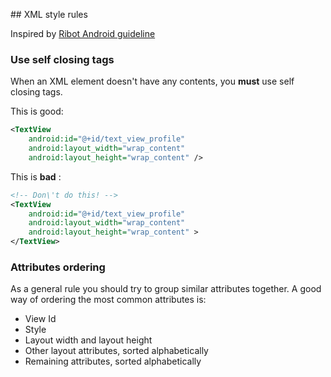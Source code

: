 ## XML style rules

Inspired by [Ribot Android guideline](https://github.com/ribot/android-guidelines/blob/master/project_and_code_guidelines.md)

### Use self closing tags

When an XML element doesn't have any contents, you __must__ use self closing tags.

This is good:

```xml
<TextView
    android:id="@+id/text_view_profile"
    android:layout_width="wrap_content"
    android:layout_height="wrap_content" />
```

This is __bad__ :

```xml
<!-- Don\'t do this! -->
<TextView
    android:id="@+id/text_view_profile"
    android:layout_width="wrap_content"
    android:layout_height="wrap_content" >
</TextView>
```

### Attributes ordering

As a general rule you should try to group similar attributes together. A good way of ordering the most common attributes is:

- View Id
- Style
- Layout width and layout height
- Other layout attributes, sorted alphabetically
- Remaining attributes, sorted alphabetically
